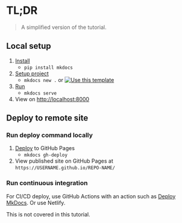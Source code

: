 # TL;DR
> A simplified version of the tutorial.


## Local setup

1. [Install](installation.md)
    - `pip install mkdocs`
2. [Setup project](setup-project.md)
    - `mkdocs new .` or [![Use this template](https://img.shields.io/badge/Use_this_template-green.svg)](https://github.com/MichaelCurrin/mkdocs-quickstart/generate)
3. [Run](usage.md)
    - `mkdocs serve`
4. View on [http://localhost:8000](http://localhost:8000)


## Deploy to remote site

### Run deploy command locally

1. [Deploy](deploy.md) to GitHub Pages
    - `mkdocs gh-deploy`
2. View published site on GitHub Pages at `https://USERNAME.github.io/REPO-NAME/`

### Run continuous integration

For CI/CD deploy, use GitHub Actions with an action such as [Deploy MkDocs](https://github.com/marketplace/actions/deploy-mkdocs). Or use Netlify.

This is not covered in this tutorial.
